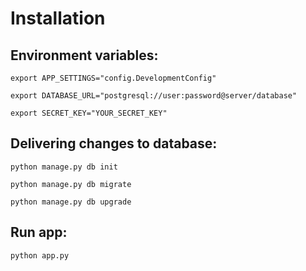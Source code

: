 # Installation

## Environment variables:
```export APP_SETTINGS="config.DevelopmentConfig"```

```export DATABASE_URL="postgresql://user:password@server/database"```

```export SECRET_KEY="YOUR_SECRET_KEY"```

## Delivering changes to database:
```python manage.py db init```

```python manage.py db migrate```

```python manage.py db upgrade```

## Run app:
```python app.py```
